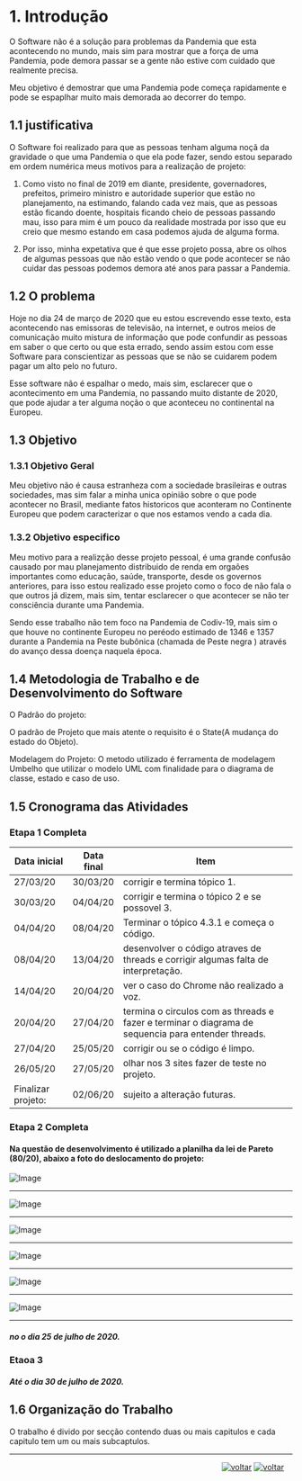 ﻿
# 1. Introdução

O Software não é a solução para problemas da Pandemia que esta acontecendo no mundo, mais sim para mostrar que a força de uma Pandemia, pode demora passar se a gente não estive com cuidado que realmente precisa.

Meu objetivo é demostrar que uma Pandemia pode começa rapidamente e pode se espaplhar  muito mais demorada ao decorrer do tempo.

## 1.1 justificativa

O Software foi realizado para que as pessoas tenham alguma noçã da gravidade o que uma Pandemia o que ela pode fazer, sendo estou separado em ordem numérica meus motivos para a realização de projeto:

1. Como visto no final de 2019 em diante, presidente, governadores, prefeitos, primeiro ministro e autoridade superior que estão no planejamento, na estimando, falando cada vez mais, que as pessoas estão ficando doente, hospitais ficando cheio de pessoas passando mau, isso para mim é um pouco da realidade mostrada por isso que eu creio que mesmo estando em casa podemos ajuda de alguma forma.

2. Por isso, minha expetativa que é que esse projeto possa, abre os olhos de algumas pessoas que não estão vendo o que pode acontecer se não cuidar das pessoas podemos demora até anos para passar a Pandemia.

## 1.2 O problema

Hoje no dia 24 de março de 2020 que eu estou escrevendo esse texto, esta acontecendo nas emissoras de televisão, na internet, e outros meios de comunicação muito mistura de informação que pode confundir as pessoas em saber o que certo ou que esta errado, sendo assim estou com esse Software para conscientizar as pessoas que se não se cuidarem podem pagar um alto pelo no futuro.

Esse software não é espalhar o medo, mais sim, esclarecer que o acontecimento em uma Pandemia, no passando muito distante de 2020, que pode ajudar a ter alguma noção o que aconteceu no continental na Europeu.

## 1.3 Objetivo

### 1.3.1 Objetivo Geral
Meu objetivo não é causa estranheza com a sociedade brasileiras e outras sociedades, mas sim falar a minha unica opinião sobre o que pode acontecer no Brasil, mediante fatos historicos que aconteram no Continente Europeu que podem caracterizar o que nos estamos vendo a cada dia.

### 1.3.2 Objetivo especifico 
Meu motivo para a realizção desse projeto pessoal, é uma grande confusão causado por mau planejamento distribuido de renda em orgaões importantes como educação, saúde, transporte, desde os governos anteriores, para isso estou realizado esse projeto como o foco de não fala o que outros já dizem, mais sim, tentar esclarecer o que acontecer se não ter consciência durante uma Pandemia.

Sendo esse trabalho não tem foco na Pandemia de Codiv-19, mais sim o que houve no continente Europeu no peréodo estimado de 1346 e 1357 durante a Pandemia na Peste bubônica (chamada de Peste negra ) através do avanço dessa doença naquela época.




## 1.4 Metodologia de Trabalho e de Desenvolvimento do Software

O Padrão do projeto: 
 
O padrão de Projeto que mais atente o requisito é o State(A mudança do estado do Objeto).

Modelagem do Projeto:
O metodo utilizado é ferramenta de modelagem Umbelho que utilizar o modelo UML com finalidade para o diagrama de classe, estado e caso de uso.

## 1.5 Cronograma das Atividades
### Etapa 1 Completa
Data inicial | Data final | Item
------------ | -----------| -----------
27/03/20     |	30/03/20| corrigir e termina tópico  1.
30/03/20     |	04/04/20| corrigir e termina o tópico  2 e se possovel 3.
04/04/20     |  08/04/20 | Terminar o tópico 4.3.1 e começa o código.
08/04/20     | 13/04/20  | desenvolver o código atraves de threads e corrigir algumas falta de interpretação.
14/04/20     | 20/04/20   | ver o caso do Chrome não realizado a voz. 
20/04/20     | 27/04/20  | termina o circulos com as threads e fazer e terminar o diagrama de sequencia para entender threads.
27/04/20     | 25/05/20  | corrigir ou se o código é limpo. 
26/05/20     | 27/05/20  | olhar nos 3 sites fazer de teste no projeto. 
Finalizar projeto: | 02/06/20| sujeito a alteração futuras.

### Etapa 2 Completa

#### Na questão de desenvolvimento é utilizado a planilha da lei de Pareto (80/20), abaixo a foto do deslocamento do projeto:

![Image](https://github.com/guimaraesprogramador/Apresentar-a-Peste-negra-na-europa/blob/k%C3%A9vin/documentos/metodologias%20utilizadas/Etapa%202/Imagens%20da%20planilha%20de%20pareto/PARETO-pagina%20inicial%20-1.png)


***

![Image](https://github.com/guimaraesprogramador/Apresentar-a-Peste-negra-na-europa/blob/k%C3%A9vin/documentos/metodologias%20utilizadas/Etapa%202/Imagens%20da%20planilha%20de%20pareto/PARETO-pagina%20inicial%202.png)

***

![Image](https://github.com/guimaraesprogramador/Apresentar-a-Peste-negra-na-europa/blob/k%C3%A9vin/documentos/metodologias%20utilizadas/Etapa%202/Imagens%20da%20planilha%20de%20pareto/PARETO-pagina%20inicial3.jpg)

*** 

![Image](https://github.com/guimaraesprogramador/Apresentar-a-Peste-negra-na-europa/blob/k%C3%A9vin/documentos/metodologias%20utilizadas/Etapa%202/Imagens%20da%20planilha%20de%20pareto/PARETO-pagina%20inicial4.png)


***

![Image](https://github.com/guimaraesprogramador/Apresentar-a-Peste-negra-na-europa/blob/k%C3%A9vin/documentos/metodologias%20utilizadas/Etapa%202/Imagens%20da%20planilha%20de%20pareto/PARETO-pagina%20inicial5.png)


***

![Image](https://github.com/guimaraesprogramador/Apresentar-a-Peste-negra-na-europa/blob/master/documentos/metodologias%20utilizadas/Etapa%202/Imagens%20da%20planilha%20de%20pareto/PARETO-pagina%20inicial6.png)


***
##### no o dia 25 de julho de 2020.

### Etaoa 3

##### Até o  dia 30 de julho de 2020.

## 1.6 Organização do Trabalho
O trabalho é divido por secção contendo  duas ou mais capitulos e cada capitulo tem um ou mais subcaptulos.
***
&nbsp;&nbsp;&nbsp;&nbsp;&nbsp;&nbsp;&nbsp;&nbsp;&nbsp;&nbsp;&nbsp;&nbsp;&nbsp;&nbsp; &nbsp; &nbsp; &nbsp; &nbsp; &nbsp; &nbsp; &nbsp; &nbsp;&nbsp; &nbsp; &nbsp; &nbsp; &nbsp; &nbsp; &nbsp; &nbsp; &nbsp; &nbsp;   &nbsp; &nbsp; &nbsp; &nbsp; &nbsp; &nbsp; &nbsp;&nbsp; &nbsp; &nbsp; &nbsp; &nbsp; &nbsp;&nbsp; &nbsp; &nbsp; &nbsp;&nbsp; &nbsp; &nbsp; &nbsp;&nbsp; &nbsp; &nbsp; &nbsp; 
[![voltar](https://img.icons8.com/material-sharp/24/000000/circled-left-2.png )](https://github.com/guimaraesprogramador/Apresentar-a-Peste-negra-na-europa.)  [![voltar](https://img.icons8.com/material-sharp/24/000000/circled-right-2.png )]( https://github.com/guimaraesprogramador/Apresentar-a-Peste-negra-na-europa./blob/master/documentos/Descri%C3%A7%C3%A3o%20Geral%20do%20Sistema/Descri%C3%A7%C3%A3o%20Geral%20do%20Sistema.md )
